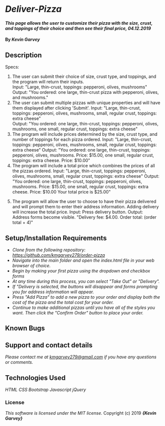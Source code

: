 # _Deliver-Pizza_

#### _This page allows the user to customize their pizza with the size, crust, and toppings of their choice and then see their final price, 04.12.2019_

#### By _**Kevin Garvey**_

## Description

Specs:
1) The user can submit their choice of size, crust type, and toppings, and the program will return their inputs.  
Input: "Large, thin-crust, toppings: pepperoni, olives, mushrooms"
Output: "You ordered: one large, thin-crust pizza with pepperoni, olives, and mushrooms."
2) The user can submit multiple pizzas with unique properties and will have them displayed after clicking 'Submit'.
Input: "Large, thin-crust, toppings: pepperoni, olives, mushrooms, small, regular crust, toppings: extra cheese"  
Output: "You ordered: one large, thin-crust, toppings: pepperoni, olives, mushrooms, one small, regular crust, toppings: extra cheese"  
3) The program will include prices determined by the size, crust type, and number of toppings for each pizza ordered.
Input: "Large, thin-crust, toppings: pepperoni, olives, mushrooms, small, regular crust, toppings: extra cheese"
Output: "You ordered: one large, thin-crust, toppings: pepperoni, olives, mushrooms. Price: $15.00, one small, regular crust, toppings: extra cheese. Price: $10.00"   
4) The program will include a total price which combines the prices of all the pizzas ordered.
Input: "Large, thin-crust, toppings: pepperoni, olives, mushrooms, small, regular crust, toppings: extra cheese"
Output: "You ordered: one large, thin-crust, toppings: pepperoni, olives, mushrooms. Price: $15.00, one small, regular crust, toppings: extra cheese. Price: $10.00 Your total price is $25.00"  
5. The program will allow the user to choose to have their pizza delivered and will prompt them to enter their address information. Adding delivery will increase the total price.
Input: Press delivery button.
Output: Address forms become visible. "Delivery fee: $4.00. Order total: (order total + 4)"

## Setup/Installation Requirements

* _Clone from the following repository: https://github.com/kmgarvey279/order-pizza_
* _Navigate into the main folder and open the index.html file in your web browser of choice._
* _Begin by making your first pizza using the dropdown and checkbox forms_
* _At any time during this process, you can select "Take Out" or "Delivery"._
* _If "Delivery is selected, the buttons will disappear and forms prompting you for address information will appear._
* _Press "Add Pizza" to add a new pizza to your order and display both the cost of the pizza and the total cost for your order._
* _Continue to make additional pizzas until you have all of the styles you want. Then click the "Confirm Order" button to place your order._

## Known Bugs

## Support and contact details

_Please contact me at kmgarvey279@gmail.com if you have any questions or comments._

## Technologies Used

_HTML_
_CSS_
_Bootstrap_
_Javascript_
_jQuery_
### License

_This software is licensed under the MIT license._
Copyright (c) 2019 **_{Kevin Garvey}_**
